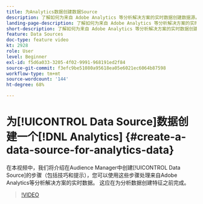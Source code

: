 ```yaml
---
title: 为Analytics数据创建数据Source
description: 了解如何为来自 Adobe Analytics 等分析解决方案的实时数据创建数据源。在为分析数据创建特征之前执行此操作。
landing-page-description: 了解如何为来自 Adobe Analytics 等分析解决方案的实时数据创建数据源。在为分析数据创建特征之前执行此操作。
short-description: 了解如何为来自 Adobe Analytics 等分析解决方案的实时数据创建数据源。在为分析数据创建特征之前执行此操作。
feature: Data Sources
doc-type: feature video
kt: 2928
role: User
level: Beginner
exl-id: f5d6a033-3205-4f02-9991-968191ed2f84
source-git-commit: f3efc9be51080a95618ea05e6021ec6064b87598
workflow-type: tm+mt
source-wordcount: '144'
ht-degree: 68%

---
```


# 为[!UICONTROL Data Source]数据创建一个[!DNL Analytics] {#create-a-data-source-for-analytics-data}

在本视频中，我们将介绍在Audience Manager中创建[!UICONTROL Data Source]的步骤（包括技巧和提示），您可以使用这些步骤处理来自Adobe Analytics等分析解决方案的实时数据。 这应在为分析数据创建特征之前完成。

>[!VIDEO](https://video.tv.adobe.com/v/27329/?quality=12)
